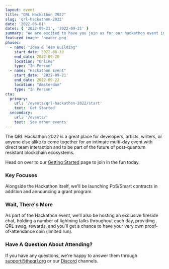 ```yaml
---
layout: event
title: "QRL Hackathon 2022"
slug: 'qrl-hackathon-2022'
date: '2022-06-01'
dates: { '2022-09-21', '2022-09-21' }
summary: "We are excited to have you join us for our hackathon event in September 2022 at the end of the summer. The most recent network upgrade will be revealed, along with public devnet Proof-of-Stake (PoS) and EVM-compatible smart contract functionality."
featured_image: 'header.png'
phases:
  - name: "Idea & Team Building"
    start_date: 2022-08-30
    end_date: 2022-09-20
    location: "Online"
    type: "In Person"
  - name: "Hackathon Event"
    start_date: '2022-09-21'
    end_date: 2022-09-22
    location: "Amsterdam"
    type: "In Person"
cta: 
  primary:
    url: '/events/qrl-hackathon-2022/start'
    text: 'Get Started'
  secondary:
    url: '/events/'
    text: 'See other events'
---
```



The QRL Hackathon 2022 is a great place for developers, artists, writers, or anyone else alike to come together for an intimate multi-day event with direct team interaction and to be part of the future of post-quantum resistant blockchain ecosystems.

Head on over to our [Getting Started](/events/qrl-hackathon-2022/start/) page to join in the fun today.

### Key Focuses

Alongside the Hackathon itself, we'll be launching PoS/Smart contracts in addition and announcing a grant program.

### Wait, There's More

As part of the Hackathon event, we’ll also be hosting an exclusive fireside chat, holding a number of lightning talks throughout each day, providing QRL swag, rewards, and you’ll get a chance to have your very own proof-of-attendance coin (limited run).

### Have A Question About Attending?

If you have any questions, we're happy to answer them through [support@theqrl.org](mailto:support@theqrl.org) or our [Discord](https://www.theqrl.org/discord) channels.